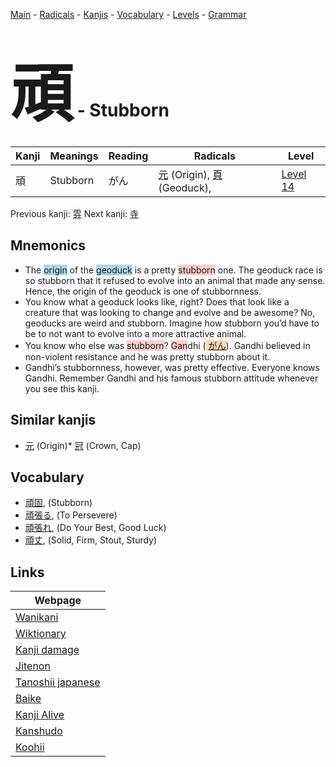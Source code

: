<style> bigfont {font-size: 100px}</style>
[Main](../README.md) -
[Radicals](../radicals.md) -
[Kanjis](../kanjis.md) -
[Vocabulary](../vocabulary.md) -
[Levels](../levels.md) -
[Grammar](../grammar.md)
# <bigfont> 頑</bigfont> - Stubborn 

| Kanji | Meanings | Reading | Radicals | Level |
| --- | --- | --- | --- | --- |
| 頑 | Stubborn | がん | [元](../radicals/元.md) (Origin), [頁](../radicals/頁.md) (Geoduck),  | [Level 14](../levels/wk_level14.md) |

Previous kanji: [雰](雰.md) Next kanji: [寺](寺.md) 

## Mnemonics
 * The <span style="background-color:#ADD8E6"> origin</span> of the <span style="background-color:#ADD8E6"> geoduck</span> is a pretty <span style="background-color:#ffcccb"> stubborn</span> one. The geoduck race is so stubborn that it refused to evolve into an animal that made any sense. Hence, the origin of the geoduck is one of stubbornness.
* You know what a geoduck looks like, right? Does that look like a creature that was looking to change and evolve and be awesome? No, geoducks are weird and stubborn. Imagine how stubborn you’d have to be to not want to evolve into a more attractive animal.
* You know who else was <span style="background-color:#ffcccb"> stubborn</span>? <span style="background-color:#ffcccb"> Gan</span>dhi (<span style="background-color:#fed8b1"> [がん](https://jisho.org/search/がん)</span>). Gandhi believed in non-violent resistance and he was pretty stubborn about it.
* Gandhi’s stubbornness, however, was pretty effective. Everyone knows Gandhi. Remember Gandhi and his famous stubborn attitude whenever you see this kanji.


## Similar kanjis
 * [元](元.md) (Origin)* [冠](冠.md) (Crown, Cap)


## Vocabulary
 * [頑固](../vocabulary/頑.md), (Stubborn)
* [頑張る](../vocabulary/頑.md), (To Persevere)
* [頑張れ](../vocabulary/頑.md), (Do Your Best, Good Luck)
* [頑丈](../vocabulary/頑.md), (Solid, Firm, Stout, Sturdy)



## Links 

| Webpage |
| --- |
| [Wanikani          ](https://www.wanikani.com/kanji/頑) |
| [Wiktionary        ](https://en.wiktionary.org/wiki/頑) |
| [Kanji damage      ](http://www.kanjidamage.com/kanji/search?utf8=✓&q=頑) |
| [Jitenon           ](https://jitenon.com/kanji/頑) |
| [Tanoshii japanese ](https://www.tanoshiijapanese.com/dictionary/kanji.cfm?k=頑) |
| [Baike             ](https://baike.baidu.com/item/頑) |
| [Kanji Alive       ](https://app.kanjialive.com/頑) |
| [Kanshudo          ](https://www.kanshudo.com/searchmn?q=頑) |
| [Koohii            ](https://kanji.koohii.com/study/kanji/頑) |

